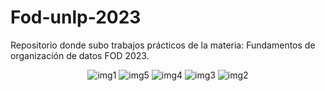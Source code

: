 # Fod-unlp-2023
Repositorio donde subo trabajos prácticos de la materia: Fundamentos de organización de datos FOD 2023.
<p align="center">
    <img src= "https://i.postimg.cc/Wz0pHRCM/1.jpg" alt = "img1"/>
    <img src= "https://i.postimg.cc/yd8nYssT/5.jpg" alt = "img5"/>
    <img src= "https://i.postimg.cc/RFJdnGJ3/4.jpg" alt = "img4"/>
    <img src= "https://i.postimg.cc/Gp7gDHMf/3.jpg" alt = "img3"/>
    <img src= "https://i.postimg.cc/YqR60TDn/2.jpg" alt = "img2"/>
</p>